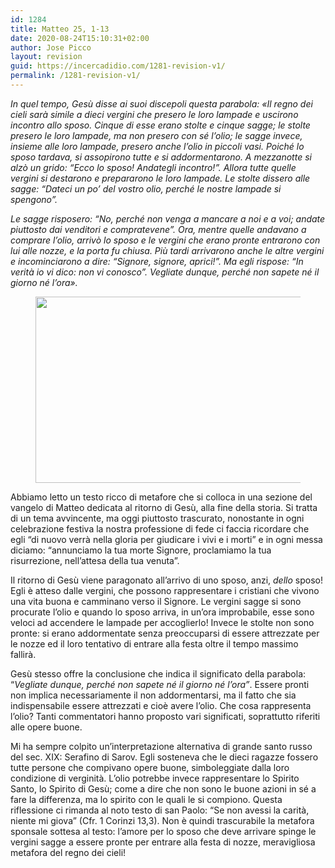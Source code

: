 ```yaml
---
id: 1284
title: Matteo 25, 1-13
date: 2020-08-24T15:10:31+02:00
author: Jose Picco
layout: revision
guid: https://incercadidio.com/1281-revision-v1/
permalink: /1281-revision-v1/
---
```

_In quel tempo, Gesù disse ai suoi discepoli questa parabola: «Il regno dei cieli sarà simile a dieci vergini che presero le loro lampade e uscirono incontro allo sposo. Cinque di esse erano stolte e cinque sagge; le stolte presero le loro lampade, ma non presero con sé l&#8217;olio; le sagge invece, insieme alle loro lampade, presero anche l&#8217;olio in piccoli vasi. Poiché lo sposo tardava, si assopirono tutte e si addormentarono. A mezzanotte si alzò un grido: &#8220;Ecco lo sposo! Andategli incontro!&#8221;. Allora tutte quelle vergini si destarono e prepararono le loro lampade. Le stolte dissero alle sagge: &#8220;Dateci un po&#8217; del vostro olio, perché le nostre lampade si spengono&#8221;._ 

_Le sagge risposero: &#8220;No, perché non venga a mancare a noi e a voi; andate piuttosto dai venditori e compratevene&#8221;. Ora, mentre quelle andavano a comprare l&#8217;olio, arrivò lo sposo e le vergini che erano pronte entrarono con lui alle nozze, e la porta fu chiusa. Più tardi arrivarono anche le altre vergini e incominciarono a dire: &#8220;Signore, signore, aprici!&#8221;. Ma egli rispose: &#8220;In verità io vi dico: non vi conosco&#8221;. Vegliate dunque, perché non sapete né il giorno né l&#8217;ora»._<figure class="wp-block-image size-large is-resized">

<img src="https://incercadidio.com/wp-content/uploads/2020/08/1001.jpg" alt="" class="wp-image-1283" width="654" height="298" srcset="https://incercadidio.com/wp-content/uploads/2020/08/1001.jpg 402w, https://incercadidio.com/wp-content/uploads/2020/08/1001-300x137.jpg 300w" sizes="(max-width: 654px) 100vw, 654px" /> </figure> 

Abbiamo letto un testo ricco di metafore che si colloca in una sezione del vangelo di Matteo dedicata al ritorno di Gesù, alla fine della storia. Si tratta di un tema avvincente, ma oggi piuttosto trascurato, nonostante in ogni celebrazione festiva la nostra professione di fede ci faccia ricordare che egli “di nuovo verrà nella gloria per giudicare i vivi e i morti” e in ogni messa diciamo: “annunciamo la tua morte Signore, proclamiamo la tua risurrezione, nell’attesa della tua venuta”.

Il ritorno di Gesù viene paragonato all’arrivo di uno sposo, anzi, _dello_ sposo! Egli è atteso dalle vergini, che possono rappresentare i cristiani che vivono una vita buona e camminano verso il Signore. Le vergini sagge si sono procurate l’olio e quando lo sposo arriva, in un’ora improbabile, esse sono veloci ad accendere le lampade per accoglierlo! Invece le stolte non sono pronte: si erano addormentate senza preoccuparsi di essere attrezzate per le nozze ed il loro tentativo di entrare alla festa oltre il tempo massimo fallirà. 

Gesù stesso offre la conclusione che indica il significato della parabola: “_Vegliate dunque, perché non sapete né il giorno né l&#8217;ora”_. Essere pronti non implica necessariamente il non addormentarsi, ma il fatto che sia indispensabile essere attrezzati e cioè avere l’olio. Che cosa rappresenta l’olio? Tanti commentatori hanno proposto vari significati, soprattutto riferiti alle opere buone. 

Mi ha sempre colpito un’interpretazione alternativa di grande santo russo del sec. XIX: Serafino di Sarov. Egli sosteneva che le dieci ragazze fossero tutte persone che compivano opere buone, simboleggiate dalla loro condizione di verginità. L’olio potrebbe invece rappresentare lo Spirito Santo, lo Spirito di Gesù; come a dire che non sono le buone azioni in sé a fare la differenza, ma lo spirito con le quali le si compiono. Questa riflessione ci rimanda al noto testo di san Paolo: “Se non avessi la carità, niente mi giova” (Cfr. 1 Corinzi 13,3). Non è quindi trascurabile la metafora sponsale sottesa al testo: l’amore per lo sposo che deve arrivare spinge le vergini sagge a essere pronte per entrare alla festa di nozze, meravigliosa metafora del regno dei cieli!